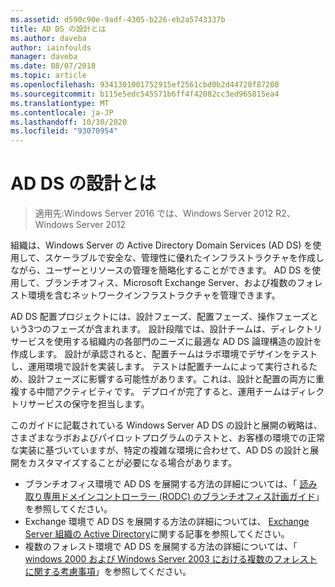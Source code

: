 ```yaml
---
ms.assetid: d590c90e-9adf-4305-b226-eb2a5743337b
title: AD DS の設計とは
ms.author: daveba
author: iainfoulds
manager: daveba
ms.date: 08/07/2018
ms.topic: article
ms.openlocfilehash: 9341301001752915ef2561cbd0b2d44728f87208
ms.sourcegitcommit: b115e5edc545571b6ff4f42082cc3ed965815ea4
ms.translationtype: MT
ms.contentlocale: ja-JP
ms.lasthandoff: 10/30/2020
ms.locfileid: "93070954"
---
```

# <a name="understanding-ad-ds-design"></a>AD DS の設計とは

> 適用先:Windows Server 2016 では、Windows Server 2012 R2、Windows Server 2012

組織は、Windows Server の Active Directory Domain Services (AD DS) を使用して、スケーラブルで安全な、管理性に優れたインフラストラクチャを作成しながら、ユーザーとリソースの管理を簡略化することができます。 AD DS を使用して、ブランチオフィス、Microsoft Exchange Server、および複数のフォレスト環境を含むネットワークインフラストラクチャを管理できます。

AD DS 配置プロジェクトには、設計フェーズ、配置フェーズ、操作フェーズという3つのフェーズが含まれます。 設計段階では、設計チームは、ディレクトリサービスを使用する組織内の各部門のニーズに最適な AD DS 論理構造の設計を作成します。 設計が承認されると、配置チームはラボ環境でデザインをテストし、運用環境で設計を実装します。 テストは配置チームによって実行されるため、設計フェーズに影響する可能性があります。これは、設計と配置の両方に重複する中間アクティビティです。 デプロイが完了すると、運用チームはディレクトリサービスの保守を担当します。

このガイドに記載されている Windows Server AD DS の設計と展開の戦略は、さまざまなラボおよびパイロットプログラムのテストと、お客様の環境での正常な実装に基づいていますが、特定の複雑な環境に合わせて、AD DS の設計と展開をカスタマイズすることが必要になる場合があります。

- ブランチオフィス環境で AD DS を展開する方法の詳細については、「 [読み取り専用ドメインコントローラー (RODC) のブランチオフィス計画ガイド](/previous-versions/windows/it-pro/windows-server-2008-r2-and-2008/dd734758(v=ws.10))」を参照してください。
- Exchange 環境で AD DS を展開する方法の詳細については、 [Exchange Server 組織の Active Directory](/exchange/plan-and-deploy/active-directory/active-directory)に関する記事を参照してください。
- 複数のフォレスト環境で AD DS を展開する方法の詳細については、「 [windows 2000 および Windows Server 2003 における複数のフォレストに関する考慮事項](/previous-versions/windows/it-pro/windows-server-2003/cc739395(v=ws.10))」を参照してください。
